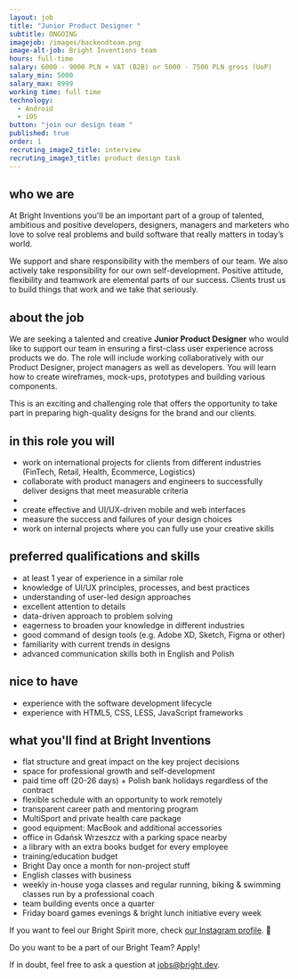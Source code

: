 ```yaml
---
layout: job
title: "Junior Product Designer "
subtitle: ONGOING
imagejob: /images/backendteam.png
image-alt-job: Bright Inventions team
hours: full-time
salary: 6000 - 9000 PLN + VAT (B2B) or 5000 - 7500 PLN gross (UoP)
salary_min: 5000
salary_max: 8999
working time: full time
technology:
  - Android
  - iOS
button: "join our design team "
published: true
order: 1
recruting_image2_title: interview
recruting_image3_title: product design task
---
```

## who we are

At Bright Inventions you'll be an important part of a group of talented, ambitious and positive developers, designers, managers and marketers who love to solve real problems and build software that really matters in today’s world. 

We support and share responsibility with the members of our team. We also actively take responsibility for our own self-development. Positive attitude, flexibility and teamwork are elemental parts of our success. Clients trust us to build things that work and we take that seriously. 

## about the job

We are seeking a talented and creative **Junior Product Designer** who would like to support our team in ensuring a first-class user experience across products we do. The role will include working collaboratively with our Product Designer, project managers as well as developers. You will learn how to create wireframes, mock-ups, prototypes and building various components. 

This is an exciting and challenging role that offers the opportunity to 
take part in preparing high-quality designs for the brand and our clients. 
  

## in this role you will

* work on international projects for clients from different industries (FinTech, Retail, Health, Ecommerce, Logistics) 
* collaborate with product managers and engineers to successfully
deliver designs that meet measurable criteria
* 
* create effective and UI/UX-driven mobile and web interfaces
* measure the success and failures of your design choices
* work on internal projects where you can fully use your creative skills 

## preferred qualifications and skills

* at least 1 year of experience in a similar role
* knowledge of UI/UX principles, processes, and best practices
* understanding of user-led design approaches
* excellent attention to details
* data-driven approach to problem solving
* eagerness to broaden your knowledge in different industries 
* good command of design tools (e.g. Adobe XD, Sketch, Figma or other)
* familiarity with current trends in designs 
* advanced communication skills both in English and Polish

## nice to have

* experience with the software development lifecycle
* experience with HTML5, CSS, LESS, JavaScript frameworks

## what you'll find at Bright Inventions

* flat structure and great impact on the key project decisions
* space for professional growth and self-development
* paid time off (20-26 days) + Polish bank holidays regardless of the contract
* flexible schedule with an opportunity to work remotely 
* transparent career path and mentoring program
* MultiSport and private health care package
* good equipment: MacBook and additional accessories
* office in Gdańsk Wrzeszcz with a parking space nearby
* a library with an extra books budget for every employee 
* training/education budget
* Bright Day once a month for non-project stuff
* English classes with business 
* weekly in-house yoga classes and regular running, biking & swimming classes run by a professional coach 
* team building events once a quarter 
* Friday board games evenings & bright lunch initiative every week 

If you want to feel our Bright Spirit more, check [our Instagram profile](https://www.instagram.com/bright_inventions/?hl=en). 🧡


Do you want to be a part of our Bright Team? Apply! 

If in doubt, feel free to ask a question at jobs@bright.dev.
